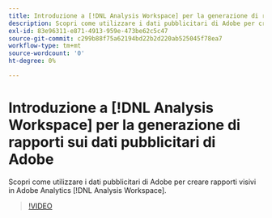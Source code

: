```yaml
---
title: Introduzione a [!DNL Analysis Workspace] per la generazione di rapporti sui dati pubblicitari di Adobe
description: Scopri come utilizzare i dati pubblicitari di Adobe per creare rapporti visivi in Adobe Analytics [!DNL Analysis Workspace].
exl-id: 83e96311-e871-4913-959e-473be62c5c47
source-git-commit: c299b88f75a62194bd22b2d220ab525045f78ea7
workflow-type: tm+mt
source-wordcount: '0'
ht-degree: 0%

---
```


# Introduzione a [!DNL Analysis Workspace] per la generazione di rapporti sui dati pubblicitari di Adobe

Scopri come utilizzare i dati pubblicitari di Adobe per creare rapporti visivi in Adobe Analytics [!DNL Analysis Workspace].

>[!VIDEO](https://video.tv.adobe.com/v/33492)
